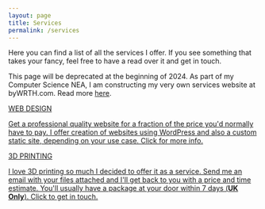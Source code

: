 ```yaml
---
layout: page
title: Services
permalink: /services
---
```


Here you can find a list of all the services I offer. If you see something that takes your fancy, feel free to have a read over it and get in touch.

This page will be deprecated at the beginning of 2024. As part of my Computer Science NEA, I am constructing my very own services website at byWRTH.com. Read more [here](site/plans-for-bywrth).
<div>
<a href="/web-design">
<div class="info-box post-list">
    <p class="info-box-title">WEB DESIGN</p>
    <p class="info-box-content">Get a professional quality website for a fraction of the price you'd normally have to pay. I offer creation of websites using WordPress and also a custom static site, depending on your use case. Click for more info.
</p>
</div>
</a>

<a href="mailto:ben@wrth.me?subject=3D Printing Quote">
<div class="info-box post-list">
    <p class="info-box-title">3D PRINTING</p>
    <p class="info-box-content">I love 3D printing so much I decided to offer it as a service. Send me an email with your files attached and I'll get back to you with a price and time estimate. You'll usually have a package at your door within 7 days (<strong>UK Only</strong>). Click to get in touch.
    </p>
</div>
</a>

</div>

